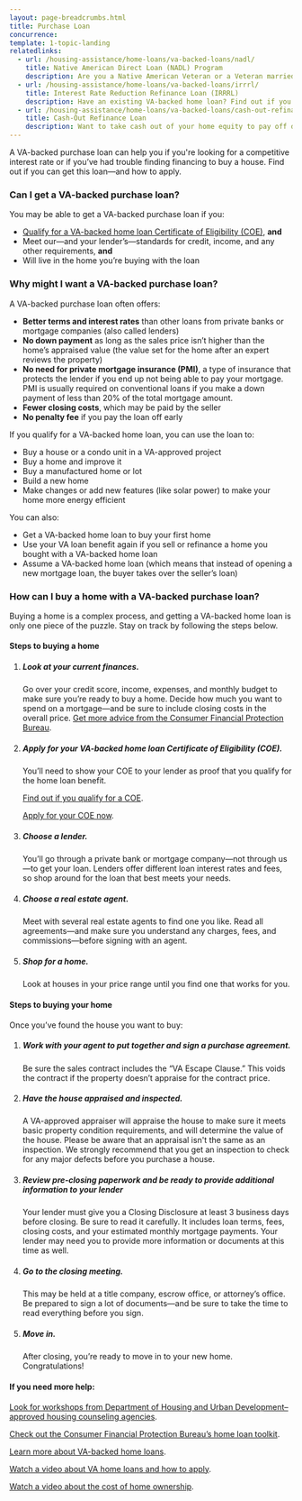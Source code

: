 ```yaml
---
layout: page-breadcrumbs.html
title: Purchase Loan
concurrence: 
template: 1-topic-landing
relatedlinks:
  - url: /housing-assistance/home-loans/va-backed-loans/nadl/
    title: Native American Direct Loan (NADL) Program
    description: Are you a Native American Veteran or a Veteran married to a Native American? Find out if you can get a loan through our NADL program to buy, build, or improve a home on Federal Trust Land.
  - url: /housing-assistance/home-loans/va-backed-loans/irrrl/
    title: Interest Rate Reduction Refinance Loan (IRRRL)
    description: Have an existing VA-backed home loan? Find out if you can get a VA-backed IRRRL to help reduce your monthly payments or make them more stable.
  - url: /housing-assistance/home-loans/va-backed-loans/cash-out-refinance/
    title: Cash-Out Refinance Loan
    description: Want to take cash out of your home equity to pay off debt, pay for school, or take care of other needs? Find out if you can get a VA-backed cash-out refinance loan.
---
```


<div class="va-introtext">

A VA-backed purchase loan can help you if you're looking for a competitive interest rate or if you’ve had trouble finding  financing to buy a house. Find out if you can get this loan—and how to apply. 

</div>

<div class="feature">

### Can I get a VA-backed purchase loan?

You may be able to get a VA-backed purchase loan if you:
-	[Qualify for a VA-backed home loan Certificate of Eligibility (COE)](/housing-assistance/home-loans/eligibility/), **and**
-	Meet our—and your lender’s—standards for credit, income, and any other requirements, **and**
-	Will live in the home you’re buying with the loan

</div>

### Why might I want a VA-backed purchase loan?

A VA-backed purchase loan often offers:

- **Better terms and interest rates** than other loans from private banks or mortgage companies (also called lenders)
- **No down payment** as long as the sales price isn’t higher than the home’s appraised value (the value set for the home after an expert reviews the property)
- **No need for private mortgage insurance (PMI)**, a type of insurance that protects the lender if you end up not being able to pay your mortgage. PMI is usually required on conventional loans if you make a down payment of less than 20% of the total mortgage amount.
- **Fewer closing costs**, which may be paid by the seller
- **No penalty fee** if you pay the loan off early

If you qualify for a VA-backed home loan, you can use the loan to:

-	Buy a house or a condo unit in a VA-approved project
-	Buy a home and improve it
-	Buy a manufactured home or lot
-	Build a new home
-	Make changes or add new features (like solar power) to make your home more energy efficient

You can also:

- Get a VA-backed home loan to buy your first home
- Use your VA loan benefit again if you sell or refinance a home you bought with a VA-backed home loan
- Assume a VA-backed home loan (which means that instead of opening a new mortgage loan, the buyer takes over the seller’s loan)

### How can I buy a home with a VA-backed purchase loan?

Buying a home is a complex process, and getting a VA-backed home loan is only one piece of the puzzle. Stay on track by following the steps below.

#### Steps to buying a home

<ol class="process">
<li class="step one">

##### Look at your current finances.
Go over your credit score, income, expenses, and monthly budget to make sure you’re ready to buy a home. Decide how much you want to spend on a mortgage—and be sure to include closing costs in the overall price. [Get more advice from the Consumer Financial Protection Bureau](http://www.consumerfinance.gov/owning-a-home/process/prepare/). 

</li>

<li class="step two">

##### Apply for your VA-backed home loan Certificate of Eligibility (COE).

You’ll need to show your COE to your lender as proof that you qualify for the home loan benefit. <br />

[Find out if you qualify for a COE](/housing-assistance/home-loans/eligibility/). <br />

[Apply for your COE now](/housing-assistance/home-loans/apply-for-certificate-of-eligibility/).

</li>

<li class="step three">

##### Choose a lender.

You’ll go through a private bank or mortgage company—not through us—to get your loan. Lenders offer different loan interest rates and fees, so shop around for the loan that best meets your needs. 

</li>

<li class="step four">

##### Choose a real estate agent.

Meet with several real estate agents to find one you like. Read all agreements—and make sure you understand any charges, fees, and commissions—before signing with an agent.

</li>

<li class="step last five">

##### Shop for a home.

Look at houses in your price range until you find one that works for you.

</li>
</ol>

#### Steps to buying your home

Once you’ve found the house you want to buy:

<ol class="process">
<li class="step one">

##### Work with your agent to put together and sign a purchase agreement.

Be sure the sales contract includes the “VA Escape Clause.” This voids the contract if the property doesn’t appraise for the contract price. 

</li>

<li class="step two">

##### Have the house appraised and inspected.

A VA-approved appraiser will appraise the house to make sure it meets basic property condition requirements, and will determine the value of the house. Please be aware that an appraisal isn't the same as an inspection. We strongly recommend that you get an inspection to check for any major defects before you purchase a house.

</li>

<li class="step three">

##### Review pre-closing paperwork and be ready to provide additional information to your lender

Your lender must give you a Closing Disclosure at least 3 business days before closing. Be sure to read it carefully. It includes loan terms, fees, closing costs, and your estimated monthly mortgage payments. Your lender may need you to provide more information or documents at this time as well.

</li>

<li class="step four">

##### Go to the closing meeting.

This may be held at a title company, escrow office, or attorney’s office. Be prepared to sign a lot of documents—and be sure to take the time to read everything before you sign.

</li>

<li class="step last five">

##### Move in.

After closing, you’re ready to move in to your new home. Congratulations!  

</li>
</ol>

#### If you need more help:

[Look for workshops from Department of Housing and Urban Development–approved housing counseling agencies](http://www.hud.gov/offices/hsg/sfh/hcc/hcs.cfm?weblistaction=summary).

[Check out the Consumer Financial Protection Bureau’s home loan toolkit](http://files.consumerfinance.gov/f/201503_cfpb_your-home-loan-toolkit-web.pdf).

[Learn more about VA-backed home loans](http://www.benefits.va.gov/homeloans/).

[Watch a video about VA home loans and how to apply](https://www.youtube.com/watch?v=h3gR_BmMP7A).

[Watch a video about the cost of home ownership](https://www.youtube.com/watch?v=vYr5QVwL1Ow). 

